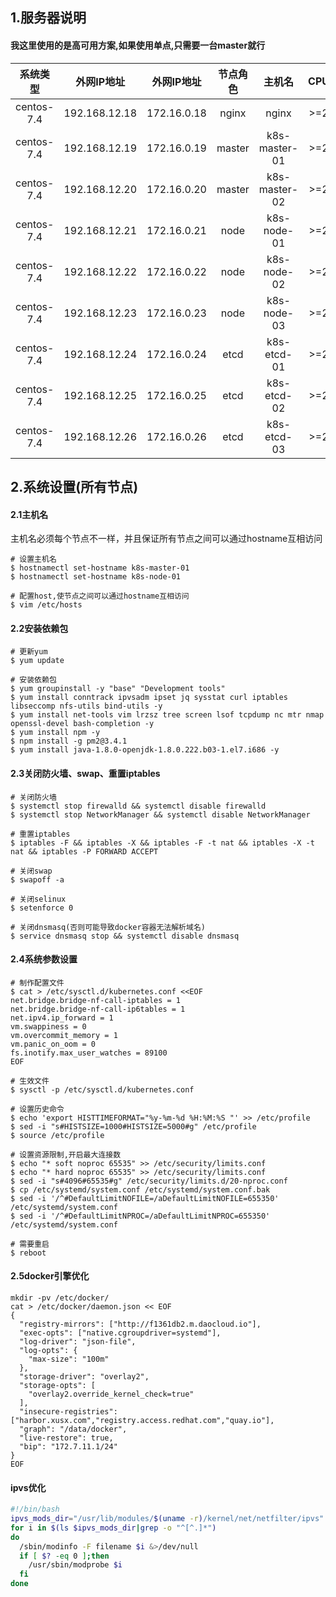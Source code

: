## 1.服务器说明
#### 我这里使用的是高可用方案,如果使用单点,只需要一台master就行
|系统类型  |外网IP地址   |外网IP地址 |节点角色|主机名       |CPU   |内存  |
|:-------: |:-----:      |:-----:    |:----:  |:----:       |:----:|:----:|
|centos-7.4|192.168.12.18|172.16.0.18|nginx   |nginx        |>=2   |>=2   |
|centos-7.4|192.168.12.19|172.16.0.19|master  |k8s-master-01|>=2   |>=2   |
|centos-7.4|192.168.12.20|172.16.0.20|master  |k8s-master-02|>=2   |>=2   |
|centos-7.4|192.168.12.21|172.16.0.21|node    |k8s-node-01  |>=2   |>=2   |
|centos-7.4|192.168.12.22|172.16.0.22|node    |k8s-node-02  |>=2   |>=2   |
|centos-7.4|192.168.12.23|172.16.0.23|node    |k8s-node-03  |>=2   |>=2   |
|centos-7.4|192.168.12.24|172.16.0.24|etcd    |k8s-etcd-01  |>=2   |>=2   |
|centos-7.4|192.168.12.25|172.16.0.25|etcd    |k8s-etcd-02  |>=2   |>=2   |
|centos-7.4|192.168.12.26|172.16.0.26|etcd    |k8s-etcd-03  |>=2   |>=2   |

## 2.系统设置(所有节点)
#### 2.1主机名
主机名必须每个节点不一样，并且保证所有节点之间可以通过hostname互相访问
```
# 设置主机名
$ hostnamectl set-hostname k8s-master-01
$ hostnamectl set-hostname k8s-node-01

# 配置host,使节点之间可以通过hostname互相访问
$ vim /etc/hosts
```

#### 2.2安装依赖包
```
# 更新yum
$ yum update

# 安装依赖包
$ yum groupinstall -y "base" "Development tools"
$ yum install conntrack ipvsadm ipset jq sysstat curl iptables libseccomp nfs-utils bind-utils -y
$ yum install net-tools vim lrzsz tree screen lsof tcpdump nc mtr nmap openssl-devel bash-completion -y
$ yum install npm -y
$ npm install -g pm2@3.4.1
$ yum install java-1.8.0-openjdk-1.8.0.222.b03-1.el7.i686 -y
```

#### 2.3关闭防火墙、swap、重置iptables
```
# 关闭防火墙
$ systemctl stop firewalld && systemctl disable firewalld
$ systemctl stop NetworkManager && systemctl disable NetworkManager

# 重置iptables
$ iptables -F && iptables -X && iptables -F -t nat && iptables -X -t nat && iptables -P FORWARD ACCEPT

# 关闭swap
$ swapoff -a

# 关闭selinux
$ setenforce 0

# 关闭dnsmasq(否则可能导致docker容器无法解析域名)
$ service dnsmasq stop && systemctl disable dnsmasq
```

#### 2.4系统参数设置
```
# 制作配置文件
$ cat > /etc/sysctl.d/kubernetes.conf <<EOF
net.bridge.bridge-nf-call-iptables = 1
net.bridge.bridge-nf-call-ip6tables = 1
net.ipv4.ip_forward = 1
vm.swappiness = 0
vm.overcommit_memory = 1
vm.panic_on_oom = 0
fs.inotify.max_user_watches = 89100
EOF

# 生效文件
$ sysctl -p /etc/sysctl.d/kubernetes.conf

# 设置历史命令
$ echo 'export HISTTIMEFORMAT="%y-%m-%d %H:%M:%S "' >> /etc/profile
$ sed -i "s#HISTSIZE=1000#HISTSIZE=5000#g" /etc/profile
$ source /etc/profile

# 设置资源限制,开启最大连接数
$ echo "* soft noproc 65535" >> /etc/security/limits.conf
$ echo "* hard noproc 65535" >> /etc/security/limits.conf
$ sed -i "s#4096#65535#g" /etc/security/limits.d/20-nproc.conf
$ cp /etc/systemd/system.conf /etc/systemd/system.conf.bak
$ sed -i '/^#DefaultLimitNOFILE=/aDefaultLimitNOFILE=655350' /etc/systemd/system.conf
$ sed -i '/^#DefaultLimitNPROC=/aDefaultLimitNPROC=655350' /etc/systemd/system.conf

# 需要重启
$ reboot
```

#### 2.5docker引擎优化
```
mkdir -pv /etc/docker/
cat > /etc/docker/daemon.json << EOF
{
  "registry-mirrors": ["http://f1361db2.m.daocloud.io"],
  "exec-opts": ["native.cgroupdriver=systemd"],
  "log-driver": "json-file",
  "log-opts": {
    "max-size": "100m"
  },
  "storage-driver": "overlay2",
  "storage-opts": [
    "overlay2.override_kernel_check=true"
  ],
  "insecure-registries": ["harbor.xusx.com","registry.access.redhat.com","quay.io"],
  "graph": "/data/docker",
  "live-restore": true,
  "bip": "172.7.11.1/24"
}
EOF
```

#### ipvs优化
```bash
#!/bin/bash
ipvs_mods_dir="/usr/lib/modules/$(uname -r)/kernel/net/netfilter/ipvs"
for i in $(ls $ipvs_mods_dir|grep -o "^[^.]*")
do
  /sbin/modinfo -F filename $i &>/dev/null
  if [ $? -eq 0 ];then
    /usr/sbin/modprobe $i
  fi
done
```
